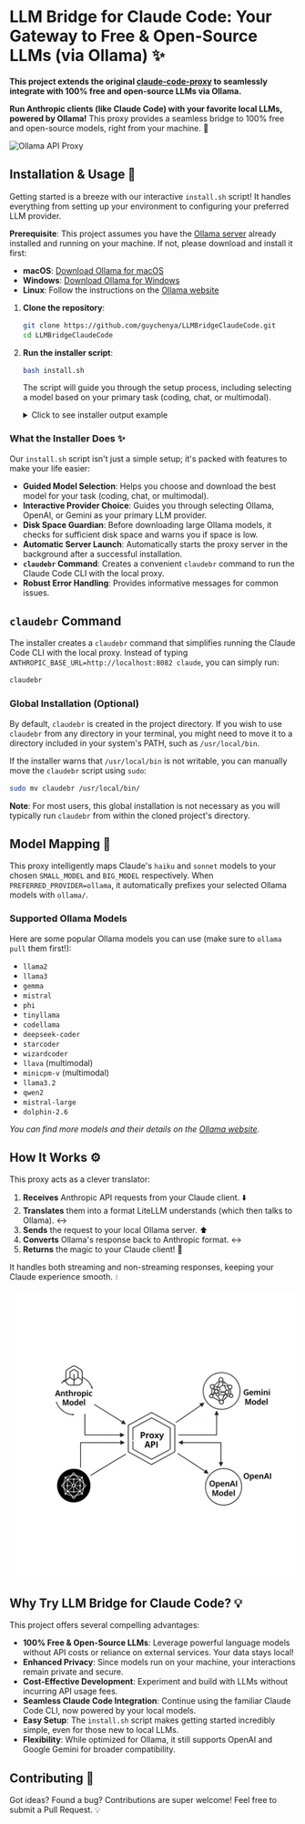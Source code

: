 # LLM Bridge for Claude Code: Your Gateway to Free & Open-Source LLMs (via Ollama) ✨

**This project extends the original [claude-code-proxy](https://github.com/1rgs/claude-code-proxy) to seamlessly integrate with 100% free and open-source LLMs via Ollama.**

**Run Anthropic clients (like Claude Code) with your favorite local LLMs, powered by Ollama!** This proxy provides a seamless bridge to 100% free and open-source models, right from your machine. 🔗


![Ollama API Proxy](ollama_proxy.png)

## Installation & Usage 🚀

Getting started is a breeze with our interactive `install.sh` script! It handles everything from setting up your environment to configuring your preferred LLM provider.

**Prerequisite**: This project assumes you have the [Ollama server](https://ollama.com/download) already installed and running on your machine. If not, please download and install it first:
-   **macOS**: [Download Ollama for macOS](https://ollama.com/download/mac)
-   **Windows**: [Download Ollama for Windows](https://ollama.com/download/windows)
-   **Linux**: Follow the instructions on the [Ollama website](https://ollama.com/download/linux)


1.  **Clone the repository**:
    ```bash
    git clone https://github.com/guychenya/LLMBridgeClaudeCode.git
    cd LLMBridgeClaudeCode
    ```

2.  **Run the installer script**:
    ```bash
    bash install.sh
    ```

    The script will guide you through the setup process, including selecting a model based on your primary task (coding, chat, or multimodal).

    <details>
    <summary>Click to see installer output example</summary>

    ```text
    [INFO] Starting LLM Bridge for Claude Code Installer...
    [INFO] Checking for required tools: git, uv, npm, ollama...
    [INFO] Configuring environment variables in .env...
    ?[CHOICE] Choose your preferred LLM provider [ollama]: 
      1) ollama
      2) openai
      3) google
    #? 1
    [INFO] Set PREFERRED_PROVIDER to ollama in .env.
    [INFO] Ollama selected. No API keys needed for Ollama models.
    ?[CHOICE] Choose your primary task [coding]: 
      1) coding
      2) chat
      3) multimodal
    #? 1
    ?[CHOICE] Choose a coding model to download [codellama:13b]:
      1) codellama:13b
      2) deepseek-coder:33b-instruct
      3) starcoder2:15b
    #? 1
    [INFO] Model 'codellama:13b' not found locally. Attempting to pull...
    [SUCCESS] Successfully pulled Ollama model 'codellama:13b'.
    [INFO] Set both BIG_MODEL and SMALL_MODEL to 'codellama:13b' in .env.
    [INFO] Installing Python dependencies using uv...
    [SUCCESS] Python dependencies installed.
    [INFO] Installing Claude Code CLI globally using npm...
    [SUCCESS] Claude Code CLI installed.
    [INFO] Starting the proxy server in the background...
    [SUCCESS] Proxy server started in the background with PID: 12345. Output logged to proxy_server.log
    [INFO] To stop the server, run: kill 12345
    [SUCCESS] Installation complete!
    [INFO] Creating 'claudebr' command for easy access...
    [SUCCESS] 'claudebr' command installed successfully.

    --- Next Steps ---
    1. Run Claude Code CLI using the new 'claudebr' command:
       claudebr

    Enjoy using Claude Code with your chosen LLM backend!
    ```
    </details>

### What the Installer Does ✨

Our `install.sh` script isn't just a simple setup; it's packed with features to make your life easier:

-   **Guided Model Selection**: Helps you choose and download the best model for your task (coding, chat, or multimodal).
-   **Interactive Provider Choice**: Guides you through selecting Ollama, OpenAI, or Gemini as your primary LLM provider.
-   **Disk Space Guardian**: Before downloading large Ollama models, it checks for sufficient disk space and warns you if space is low.
-   **Automatic Server Launch**: Automatically starts the proxy server in the background after a successful installation.
-   **`claudebr` Command**: Creates a convenient `claudebr` command to run the Claude Code CLI with the local proxy.
-   **Robust Error Handling**: Provides informative messages for common issues.

## `claudebr` Command

The installer creates a `claudebr` command that simplifies running the Claude Code CLI with the local proxy. Instead of typing `ANTHROPIC_BASE_URL=http://localhost:8082 claude`, you can simply run:

```bash
claudebr
```

### Global Installation (Optional)

By default, `claudebr` is created in the project directory. If you wish to use `claudebr` from any directory in your terminal, you might need to move it to a directory included in your system's PATH, such as `/usr/local/bin`.

If the installer warns that `/usr/local/bin` is not writable, you can manually move the `claudebr` script using `sudo`:

```bash
sudo mv claudebr /usr/local/bin/
```

**Note**: For most users, this global installation is not necessary as you will typically run `claudebr` from within the cloned project's directory.

## Model Mapping 🧭

This proxy intelligently maps Claude's `haiku` and `sonnet` models to your chosen `SMALL_MODEL` and `BIG_MODEL` respectively. When `PREFERRED_PROVIDER=ollama`, it automatically prefixes your selected Ollama models with `ollama/`.

### Supported Ollama Models

Here are some popular Ollama models you can use (make sure to `ollama pull` them first!):
-   `llama2`
-   `llama3`
-   `gemma`
-   `mistral`
-   `phi`
-   `tinyllama`
-   `codellama`
-   `deepseek-coder`
-   `starcoder`
-   `wizardcoder`
-   `llava` (multimodal)
-   `minicpm-v` (multimodal)
-   `llama3.2`
-   `qwen2`
-   `mistral-large`
-   `dolphin-2.6`

*You can find more models and their details on the [Ollama website](https://ollama.com/library).* 

## How It Works ⚙️

This proxy acts as a clever translator:

1.  **Receives** Anthropic API requests from your Claude client. ⬇️
2.  **Translates** them into a format LiteLLM understands (which then talks to Ollama). ↔️
3.  **Sends** the request to your local Ollama server. ⬆️
4.  **Converts** Ollama's response back to Anthropic format. ↔️
5.  **Returns** the magic to your Claude client! 🎉

It handles both streaming and non-streaming responses, keeping your Claude experience smooth. 💧

![Ollama Proxy Bottom](ollama_proxy_bottom.png)

## Why Try LLM Bridge for Claude Code? 💡

This project offers several compelling advantages:

-   **100% Free & Open-Source LLMs**: Leverage powerful language models without API costs or reliance on external services. Your data stays local!
-   **Enhanced Privacy**: Since models run on your machine, your interactions remain private and secure.
-   **Cost-Effective Development**: Experiment and build with LLMs without incurring API usage fees.
-   **Seamless Claude Code Integration**: Continue using the familiar Claude Code CLI, now powered by your local models.
-   **Easy Setup**: The `install.sh` script makes getting started incredibly simple, even for those new to local LLMs.
-   **Flexibility**: While optimized for Ollama, it still supports OpenAI and Google Gemini for broader compatibility.

## Contributing 💖

Got ideas? Found a bug? Contributions are super welcome! Feel free to submit a Pull Request. 💡
